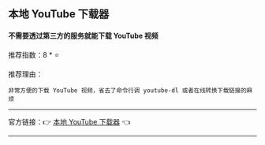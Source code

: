 ## 本地 YouTube 下载器

#### 不需要透过第三方的服务就能下载 YouTube 视频

推荐指数：8 * ⭐

推荐理由：

    非常方便的下载 YouTube 视频，省去了命令行调 youtube-dl 或者在线转换下载链接的麻烦

---



官方链接：👉 [本地 YouTube 下载器](
https://greasyfork.org/zh-CN/scripts/369400-local-youtube-downloader
) 👈


---


















